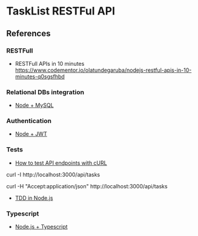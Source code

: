 # TaskList RESTFul API


## References

### RESTFull

* RESTFull APIs in 10 minutes
https://www.codementor.io/olatundegaruba/nodejs-restful-apis-in-10-minutes-q0sgsfhbd


### Relational DBs integration 

* [Node + MySQL](http://www.luiztools.com.br/post/como-usar-nodejs-mysql/)


### Authentication

* [Node + JWT](http://rcdevlabs.github.io/2015/02/12/como-criar-uma-api-restfull-em-nodejs-e-autenticar-usando-json-web-token-jwt/)


### Tests

* [How to test API endpoints with cURL](http://www.codingpedia.org/ama/how-to-test-a-rest-api-from-command-line-with-curl/)

curl -I http://localhost:3000/api/tasks

curl -H "Accept:application/json" http://localhost:3000/api/tasks

* [TDD in Node.js](http://www.luiztools.com.br/post/tdd-como-criar-unit-tests-em-node-js-com-tape/)

### Typescript

* [Node.js + Typescript](https://blog.risingstack.com/building-a-node-js-app-with-typescript-tutorial/)
